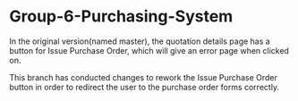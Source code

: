 # Group-6-Purchasing-System
  In the original version(named master), the quotation details page has a button for Issue Purchase Order,
  which will give an error page when clicked on.
  
  This branch has conducted changes to rework the Issue Purchase Order button in order to redirect the user to the purchase order forms correctly.
  
